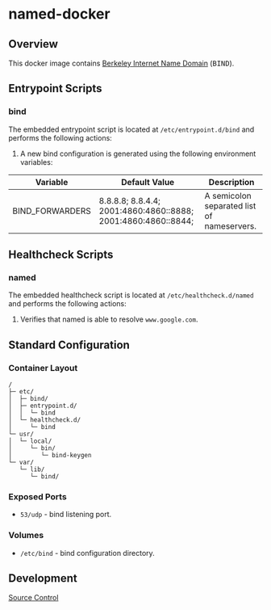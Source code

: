 # named-docker

## Overview

This docker image contains [Berkeley Internet Name Domain](https://www.isc.org/downloads/bind/) (<tt>BIND</tt>).

## Entrypoint Scripts

### bind

The embedded entrypoint script is located at `/etc/entrypoint.d/bind` and performs the following actions:

1. A new bind configuration is generated using the following environment variables:

 | Variable | Default Value | Description |
 | -------- | ------------- | ----------- |
 | BIND_FORWARDERS | 8.8.8.8; 8.8.4.4; 2001:4860:4860::8888; 2001:4860:4860::8844; | A semicolon separated list of nameservers. |

## Healthcheck Scripts

### named

The embedded healthcheck script is located at `/etc/healthcheck.d/named` and performs the following actions:

1. Verifies that named is able to resolve `www.google.com`.

## Standard Configuration

### Container Layout

```
/
├─ etc/
│  ├─ bind/
│  ├─ entrypoint.d/
│  │  └─ bind
│  └─ healthcheck.d/
│     └─ bind
└─ usr/
│  └─ local/
│     └─ bin/
│        └─ bind-keygen
└─ var/
   └─ lib/
      └─ bind/
```

### Exposed Ports

* `53/udp` - bind listening port.

### Volumes

* `/etc/bind` - bind configuration directory.

## Development

[Source Control](https://github.com/crashvb/named-docker)

